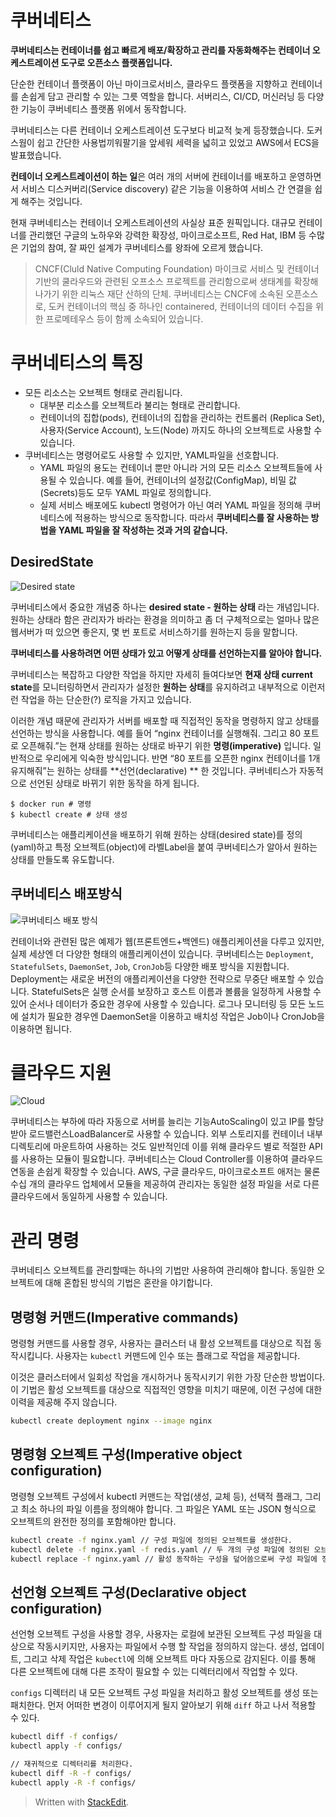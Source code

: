 # 쿠버네티스

**쿠버네티스는 컨테이너를 쉽고 빠르게 배포/확장하고 관리를 자동화해주는 컨테이너 오케스트레이션 도구로 오픈소스 플랫폼입니다.**

단순한 컨테이너 플랫폼이 아닌 마이크로서비스, 클라우드 플랫폼을 지향하고 컨테이너를 손쉽게 담고 관리할 수 있는 그릇 역할을 합니다. 서버리스, CI/CD, 머신러닝 등 다양한 기능이 쿠버네티스 플랫폼 위에서 동작합니다.

쿠버네티스는 다른 컨테이너 오케스트레이션 도구보다 비교적 늦게 등장했습니다. 도커 스웜이 쉽고 간단한 사용법끼워팔기을 앞세워 세력을 넓히고 있었고 AWS에서 ECS을 발표했습니다.

**컨테이너 오케스트레이션이 하는 일**은 여러 개의 서버에 컨테이너를 배포하고 운영하면서 서비스 디스커버리(Service discovery) 같은 기능을 이용하여 서비스 간 연결을 쉽게 해주는 것입니다. 

현재 쿠버네티스는 컨테이너 오케스트레이션의 사실상 표준 원픽입니다. 대규모 컨테이너를 관리했던 구글의 노하우와 강력한 확장성, 마이크로소프트, Red Hat, IBM 등 수많은 기업의 참여, 잘 짜인 설계가 쿠버네티스를 왕좌에 오르게 했습니다.

> CNCF(Cluld Native Computing Foundation)
> 마이크로 서비스 및 컨테이너 기반의 쿨라우드와 관련된 오프소스 프로젝트를 관리함으로써 생태계를 확장해 나가기 위한 리눅스 재단 산하의 단체. 
> 쿠버네티스는 CNCF에 소속된 오픈소스로, 도커 컨테이너의 핵심 중 하나인 containered, 컨테이너의 데이터 수집을 위한 프로메테우스 등이 함께 소속되어 있습니다.

# 쿠버네티스의 특징

* 모든 리소스는 오브젝트 형태로 관리됩니다.
	* 대부분 리소스를 오브젝트라 불리는 형태로 관리합니다. 
	* 컨테이너의 집합(pods), 컨테이너의 집합을 관리하는 컨트롤러 (Replica Set), 사용자(Service Account), 노드(Node) 까지도 하나의 오브젝트로 사용할 수 있습니다.
* 쿠버네티스는 명령어로도 사용할 수 있지만, YAML파일을 선호합니다.
	*  YAML 파일의 용도는 컨테이너 뿐만 아니라 거의 모든 리소스 오브젝트들에 사용될 수 있습니다. 예를 들어, 컨테이너의 설정값(ConfigMap), 비밀 값(Secrets)등도 모두 YAML 파일로 정의합니다.
	* 실제 서비스 배포에도 kubectl 명령어가 아닌 여러 YAML 파일을 정의해 쿠버네티스에 적용하는 방식으로 동작합니다. 따라서 **쿠버네티스를 잘 사용하는 방법을 YAML 파일을 잘 작성하는 것과 거의 같습니다.**

## DesiredState

![Desired state](https://subicura.com/assets/article_images/2019-05-19-kubernetes-basic-1/desired-state.png)

쿠버네티스에서 중요한 개념중 하나는  **desired state - 원하는 상태**  라는 개념입니다. 원하는 상태라 함은 관리자가 바라는 환경을 의미하고 좀 더 구체적으로는 얼마나 많은 웹서버가 떠 있으면 좋은지, 몇 번 포트로 서비스하기를 원하는지 등을 말합니다.

 **쿠버네티스를 사용하려면 어떤 상태가 있고 어떻게 상태를 선언하는지를 알아야 합니다.**

쿠버네티스는 복잡하고 다양한 작업을 하지만 자세히 들여다보면  **현재 상태 current state**를 모니터링하면서 관리자가 설정한  **원하는 상태**를 유지하려고 내부적으로 이런저런 작업을 하는 단순한(?) 로직을 가지고 있습니다.

이러한 개념 때문에 관리자가 서버를 배포할 때 직접적인 동작을 명령하지 않고 상태를 선언하는 방식을 사용합니다. 예를 들어 “nginx 컨테이너를 실행해줘. 그리고 80 포트로 오픈해줘.”는 현재 상태를 원하는 상태로 바꾸기 위한  **명령(imperative)** 입니다. 일반적으로 우리에게 익숙한 방식입니다.  반면 “80 포트를 오픈한 nginx 컨테이너를 1개 유지해줘”는 원하는 상태를  **선언(declarative) **  한 것입니다.  쿠버네티스가 자동적으로 선언된 상태로 바뀌기 위한 동작을 하게 됩니다.

```
$ docker run # 명령
$ kubectl create # 상태 생성
```

쿠버네티스는 애플리케이션을 배포하기 위해 원하는 상태(desired state)를 정의(yaml)하고 특정 오브젝트(object)에 라벨Label을 붙여 쿠버네티스가 알아서 원하는 상태를 만들도록 유도합니다.

## 쿠버네티스 배포방식

![쿠버네티스 배포 방식](https://subicura.com/assets/article_images/2019-05-19-kubernetes-basic-1/workload.png)

컨테이너와 관련된 많은 예제가 웹(프론트엔드+백엔드) 애플리케이션을 다루고 있지만, 실제 세상엔 더 다양한 형태의 애플리케이션이 있습니다. 쿠버네티스는  `Deployment`,  `StatefulSets`,  `DaemonSet`,  `Job`,  `CronJob`등 다양한 배포 방식을 지원합니다. Deployment는 새로운 버전의 애플리케이션을 다양한 전략으로 무중단 배포할 수 있습니다. StatefulSets은 실행 순서를 보장하고 호스트 이름과 볼륨을 일정하게 사용할 수 있어 순서나 데이터가 중요한 경우에 사용할 수 있습니다. 로그나 모니터링 등 모든 노드에 설치가 필요한 경우엔 DaemonSet을 이용하고 배치성 작업은 Job이나 CronJob을 이용하면 됩니다. 

# 클라우드 지원

![Cloud](https://subicura.com/assets/article_images/2019-05-19-kubernetes-basic-1/cloud-company.png)

쿠버네티스는 부하에 따라 자동으로 서버를 늘리는 기능AutoScaling이 있고 IP를 할당받아 로드밸런스LoadBalancer로 사용할 수 있습니다. 외부 스토리지를 컨테이너 내부 디렉토리에 마운트하여 사용하는 것도 일반적인데 이를 위해 클라우드 별로 적절한 API를 사용하는 모듈이 필요합니다. 쿠버네티스는 Cloud Controller를 이용하여 클라우드 연동을 손쉽게 확장할 수 있습니다. AWS, 구글 클라우드, 마이크로소프트 애저는 물론 수십 개의 클라우드 업체에서 모듈을 제공하여 관리자는 동일한 설정 파일을 서로 다른 클라우드에서 동일하게 사용할 수 있습니다.

# 관리 명령

쿠버네티스 오브젝트를 관리할때는 하나의 기법만 사용하여 관리해야 합니다. 동일한 오브젝트에 대해 혼합된 방식의 기법은 혼란을 야기합니다.

## 명령형 커맨드(Imperative commands)

명령형 커맨드를 사용할 경우, 사용자는 클러스터 내 활성 오브젝트를 대상으로 직접 동작시킵니다. 사용자는  `kubectl`  커맨드에 인수 또는 플래그로 작업을 제공합니다.

이것은 클러스터에서 일회성 작업을 개시하거나 동작시키기 위한 가장 단순한 방법이다. 이 기법은 활성 오브젝트를 대상으로 직접적인 영향을 미치기 때문에, 이전 구성에 대한 이력을 제공해 주지 않습니다.

```sh
kubectl create deployment nginx --image nginx
```

## 명령형 오브젝트 구성(Imperative object configuration)

명령형 오브젝트 구성에서 kubectl 커맨드는 작업(생성, 교체 등), 선택적 플래그, 그리고 최소 하나의 파일 이름을 정의해야 합니다. 그 파일은 YAML 또는 JSON 형식으로 오브젝트의 완전한 정의를 포함해야만 합니다.



```sh
kubectl create -f nginx.yaml // 구성 파일에 정의된 오브젝트를 생성한다.
kubectl delete -f nginx.yaml -f redis.yaml // 두 개의 구성 파일에 정의된 오브젝트를 삭제한다.
kubectl replace -f nginx.yaml // 활성 동작하는 구성을 덮어씀으로써 구성 파일에 정의된 오브젝트를 업데이트한다.
```

## 선언형 오브젝트 구성(Declarative object configuration)

선언형 오브젝트 구성을 사용할 경우, 사용자는 로컬에 보관된 오브젝트 구성 파일을 대상으로 작동시키지만, 사용자는 파일에서 수행 할 작업을 정의하지 않는다. 생성, 업데이트, 그리고 삭제 작업은 `kubectl`에 의해 오브젝트 마다 자동으로 감지된다. 이를 통해 다른 오브젝트에 대해 다른 조작이 필요할 수 있는 디렉터리에서 작업할 수 있다.

`configs` 디렉터리 내 모든 오브젝트 구성 파일을 처리하고 활성 오브젝트를 생성 또는 패치한다. 먼저 어떠한 변경이 이루어지게 될지 알아보기 위해 `diff` 하고 나서 적용할 수 있다.

```sh
kubectl diff -f configs/
kubectl apply -f configs/

// 재귀적으로 디렉터리를 처리한다.
kubectl diff -R -f configs/
kubectl apply -R -f configs/
```
> Written with [StackEdit](https://stackedit.io/).


<!--stackedit_data:
eyJoaXN0b3J5IjpbMTgxMDEwMTA4MywtMTgxNjI3ODA0NSwtMT
M0ODYzNTQwNCwxNDE0MDk4NSwtMTE4NzAzNzI0NiwtMTE2MjM0
MTUyMSw2MzMwMjE4NSwtMTE5MTY5ODc5LC03Njg1ODcwMCwtMT
I4NjkyOTgyMiwxNzQ2MDI0NzIxLDcyNzEzMDA4MV19
-->